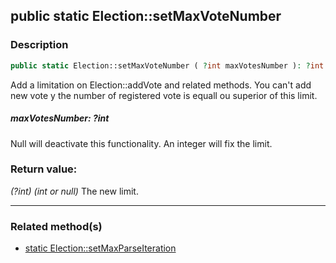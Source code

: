 ## public static Election::setMaxVoteNumber

### Description    

```php
public static Election::setMaxVoteNumber ( ?int maxVotesNumber ): ?int
```

Add a limitation on Election::addVote and related methods. You can't add new vote y the number of registered vote is equall ou superior of this limit.
    

##### **maxVotesNumber:** *?int*   
Null will deactivate this functionality. An integer will fix the limit.    


### Return value:   

*(?int)* *(int or null)* The new limit.


---------------------------------------

### Related method(s)      

* [static Election::setMaxParseIteration](../Election%20Class/public%20static%20Election--setMaxParseIteration.md)    
